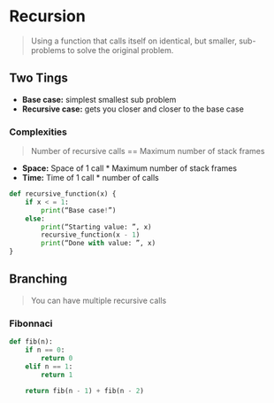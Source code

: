 # Recursion

> Using a function that calls itself on identical, but smaller, sub-problems to solve the original problem.

## Two Tings

- **Base case:** simplest smallest sub problem
- **Recursive case:** gets you closer and closer to the base case

### Complexities

> Number of recursive calls == Maximum number of stack frames

- **Space:** Space of 1 call \* Maximum number of stack frames
- **Time:** Time of 1 call \* number of calls

```python
def recursive_function(x) {
    if x < = 1:
        print(“Base case!”)
    else:
        print(“Starting value: ”, x)
        recursive_function(x - 1)
        print(“Done with value: ”, x)
}
```

## Branching

> You can have multiple recursive calls

### Fibonnaci

```python
def fib(n):
    if n == 0:
        return 0
    elif n == 1:
        return 1

    return fib(n - 1) + fib(n - 2)
```
